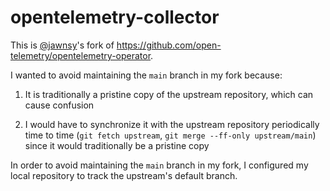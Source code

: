 # opentelemetry-collector

This is [@jawnsy](https://github.com/jawnsy)'s fork of https://github.com/open-telemetry/opentelemetry-operator.

I wanted to avoid maintaining the `main` branch in my fork because:

1. It is traditionally a pristine copy of the upstream repository, which
   can cause confusion 

1. I would have to synchronize it with the upstream repository periodically
   time to time (`git fetch upstream`, `git merge --ff-only upstream/main`)
   since it would traditionally be a pristine copy

In order to avoid maintaining the `main` branch in my fork, I configured
my local repository to track the upstream's default branch.
